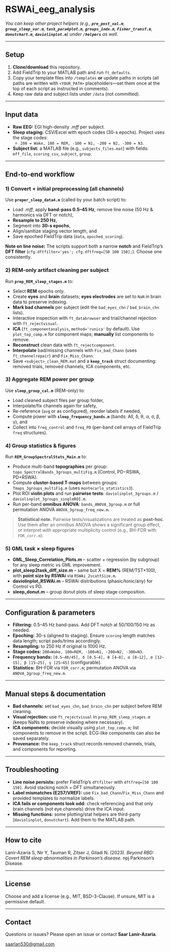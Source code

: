# RSWAi_eeg_analysis

*You can keep other project helpers (e.g., ****`pre_post_val.m`****, ****`group_sleep_var.m`****, ****`task_para4plot.m`****, ****`groups_indx.m`****, ****`Fisher_transf.m`****, ****`donutchart.m`****, ****`daviolinplot.m`****) under ****`/helpers`**** as well.*

---

## Setup

1. **Clone/download** this repository.
2. Add FieldTrip to your MATLAB path and run `ft_defaults`.
3. Copy your template files into `/templates` **or** update paths in scripts (all paths are written with `<YOUR_PATH>` placeholders—set them once at the top of each script as instructed in comments).
4. Keep raw data and subject lists under `/data` (not committed).

---

## Input data

- **Raw EEG:** EGI high-density *.mff* per subject.
- **Sleep staging:** CSV/Excel with epoch codes (30-s epochs). Project uses the stage codes:
  - `200 = Wake, 100 = REM, -100 = N1, -200 = N2, -300 = N3`.
- **Subject list:** a MATLAB file (e.g., `subjects_files.mat`) with fields: `mff_file`, `scoring_csv`, `subject`, `group`.

---

## End-to-end workflow

### 1) Convert + initial preprocessing (all channels)

Use **`preper_sleep_data4.m`** (called by your batch script) to:

- Load *.mff*, apply **band-pass 0.5–45 Hz**, remove line noise (50 Hz & harmonics via DFT or notch),
- **Resample to 250 Hz**,
- Segment into **30-s epochs**,
- Align/sanitize staging vector length, and
- Save epoched FieldTrip data (`data`, `epoched_scoring`).

**Note on line noise:** The scripts support both a narrow **notch** and FieldTrip’s **DFT filter** (`cfg.dftfilter='yes'; cfg.dftfreq=[50 100 150];`). Choose one consistently.

### 2) REM-only artifact cleaning per subject

Run **`prep_REM_sleep_stages.m`** to:

- Select **REM** epochs only.
- Create **eyes** and **brain** datasets; **eyes electrodes** are set to `NaN` in brain data to preserve indexing.
- **Mark bad channels** per subject (edit the `bad_eyes_chn` / `bad_brain_chn` lists).
- Interactive inspection with `ft_databrowser` and trial/channel rejection with `ft_rejectvisual`.
- **ICA** (`ft_componentanalysis`, `method='runica'` by default). Use `plot_top_comp.m` for component maps; **manually** list components to remove.
- **Reconstruct** clean data with `ft_rejectcomponent`.
- **Interpolate** bad/missing channels with `Fix_bad_Chann` (uses `ft_channelrepair`) and `Fix_Miss_Chann`.
- Save `<subject>_clean_REM.mat` and a **`keep_track`** struct documenting: removed trials, removed channels, ICA components, etc.

### 3) Aggregate REM power per group

Use **`sleep_group_cal.m`** (REM-only) to:

- Load cleaned subject files per group folder,
- Interpolate/fix channels again for safety,
- Re-reference (`avg` or as configured), reorder labels if needed,
- Compute power with **`sleep_frequency_bands.m`** (bands: All, δ, θ, α, σ, β, γ), and
- Collect into `freq_control` and `freq_PD` (per-band cell arrays of FieldTrip `freq` structures).

### 4) Group statistics & figures

Run **`REM_GroupSpectralStats_Main.m`** to:

- Produce multi-band **topographies** per group: `topo_SpectralBands_3groups_multiFig.m` (Control, PD−RSWA, PD+RSWA).
- Compute **cluster-based T-maps** between groups: `Tmaps_3groups_multiFig.m` (uses `montecarlo_statistics3`).
- Plot ROI **violin plots** and run **pairwise tests**: `daviolinplot_3groups.m` / `daviolinplot_3groups_singleROI.m`.
- Run per-band **omnibus ANOVA**: `bands_ANOVA_3group.m` or full permutation ANOVA `ANOVA_3group_freq_new.m`.

> **Statistical note.** Pairwise tests/visualizations are treated as **post-hoc**. Use them after an omnibus ANOVA shows a significant group effect, or interpret with appropriate multiplicity control (e.g., BH-FDR with `FDR_corr.m`).

### 5) GML task × sleep figures

- **GML\_Sleep\_Correlation\_Plots.m** – scatter + regression (by subgroup) for any sleep metric vs GML improvement.
- **plot\_sleep2task\_diff\_size.m** – same but X = **REM%** (REM/TST×100), with **point size by RSWAi** via `RSWAi_2scattSize.m`.
- **daviolinplot\_RSWAi.m** – RSWAi distributions (phasic/tonic/any) for Control vs PD.
- **sleep\_donut.m** – group donut plots of sleep stage composition.

---

## Configuration & parameters

- **Filtering:** 0.5–45 Hz band-pass. Add DFT notch at 50/100/150 Hz as needed.
- **Epoching:** 30-s (aligned to staging). Ensure `scoring` length matches data length; script pads/trims accordingly.
- **Resampling:** to 250 Hz if original is 1000 Hz.
- **Stage codes:** `200=Wake, 100=REM, -100=N1, -200=N2, -300=N3`.
- **Frequency bands:** `[0.5–40/45], δ [0.5–4], θ [4–8], α [8–12], σ [12–15], β [15–25], γ [25–45]` (configurable).
- **Statistics:** BH-FDR via `FDR_corr.m`; permutation ANOVA via `ANOVA_3group_freq_new.m`.

---

## Manual steps & documentation

- **Bad channels:** set `bad_eyes_chn`, `bad_brain_chn` per subject before REM cleaning.
- **Visual rejection:** use `ft_rejectvisual` in `prep_REM_sleep_stages.m` (keeps NaNs to preserve indexing where necessary).
- **ICA components:** decide visually using `plot_top_comp.m`; list components to remove in the script. ECG-like components can also be saved separately.
- **Provenance:** the `keep_track` struct records removed channels, trials, and components for reporting.

---

## Troubleshooting

- **Line noise persists:** prefer FieldTrip’s `dftfilter` with `dftfreq=[50 100 150]`. Avoid stacking notch + DFT simultaneously.
- **Label mismatches (E257/VREF):** use `Fix_bad_Chann`/`Fix_Miss_Chann` and provided templates to normalize labels.
- **ICA fails or components look odd:** check referencing and that only brain channels (not eye channels) drive the ICA input.
- **Missing functions:** some plotting/stat helpers are third-party (`daviolinplot`, `donutchart`). Add them to the MATLAB path.

---

## How to cite

Lanir-Azaria S, Nir Y, Tauman R, Zitser J, Giladi N. (2023). *Beyond RBD: Covert REM sleep abnormalities in Parkinson’s disease*. npj Parkinson’s Disease.

---

## License

Choose and add a license (e.g., MIT, BSD-3-Clause). If unsure, MIT is a permissive default.

---

## Contact

Questions or issues? Please open an issue or contact **Saar Lanir-Azaria**.

[saarlan530@gmail.com](mailto:saarlan530@gmail.com)
